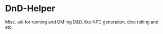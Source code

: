 DnD-Helper
==========

Misc. aid for running and DM'ing D&amp;D, like NPC generation, dice rolling and etc.
